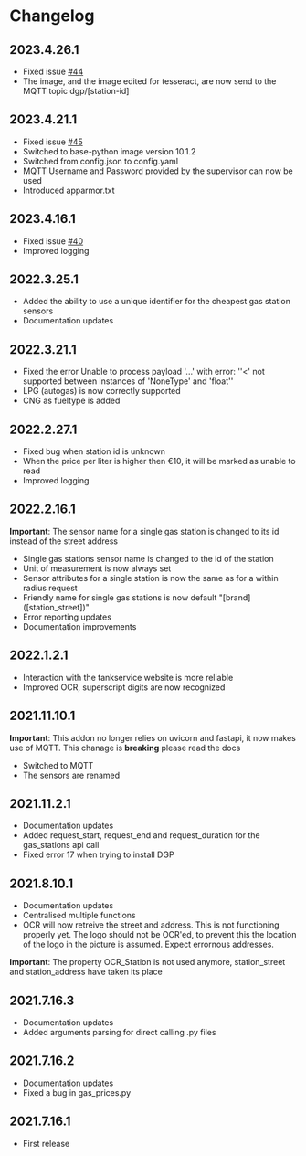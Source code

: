 # Changelog

## 2023.4.26.1

- Fixed issue [#44](https://github.com/Skons/hassio-addons/issues/44)
- The image, and the image edited for tesseract, are now send to the MQTT topic dgp/[station-id]

## 2023.4.21.1

- Fixed issue [#45](https://github.com/Skons/hassio-addons/issues/45)
- Switched to base-python image version 10.1.2
- Switched from config.json to config.yaml
- MQTT Username and Password provided by the supervisor can now be used
- Introduced apparmor.txt

## 2023.4.16.1

- Fixed issue [#40](https://github.com/Skons/hassio-addons/issues/40)
- Improved logging

## 2022.3.25.1

- Added the ability to use a unique identifier for the cheapest gas station sensors
- Documentation updates

## 2022.3.21.1

- Fixed the error Unable to process payload '...' with error: ''<' not supported between instances of 'NoneType' and 'float''
- LPG (autogas) is now correctly supported
- CNG as fueltype is added

## 2022.2.27.1

- Fixed bug when station id is unknown
- When the price per liter is higher then €10, it will be marked as unable to read
- Improved logging

## 2022.2.16.1

**Important**: The sensor name for a single gas station is changed to its id instead of the street address

- Single gas stations sensor name is changed to the id of the station
- Unit of measurement is now always set
- Sensor attributes for a single station is now the same as for a within radius request
- Friendly name for single gas stations is now default "[brand] ([station_street])"
- Error reporting updates
- Documentation improvements


## 2022.1.2.1

- Interaction with the tankservice website is more reliable
- Improved OCR, superscript digits are now recognized

## 2021.11.10.1

**Important**: This addon no longer relies on uvicorn and fastapi, it now makes use of MQTT. This chanage is **breaking** please read the docs

- Switched to MQTT
- The sensors are renamed

## 2021.11.2.1

- Documentation updates
- Added request_start, request_end and request_duration for the gas_stations api call
- Fixed error 17 when trying to install DGP

## 2021.8.10.1

- Documentation updates
- Centralised multiple functions
- OCR will now retreive the street and address. This is not functioning properly yet. The logo should not be OCR'ed, to prevent this the location of the logo in the picture is assumed. Expect errornous addresses.

**Important**: The property OCR_Station is not used anymore, station_street and station_address have taken its place

## 2021.7.16.3

- Documentation updates
- Added arguments parsing for direct calling .py files

## 2021.7.16.2

- Documentation updates
- Fixed a bug in gas_prices.py

## 2021.7.16.1

- First release